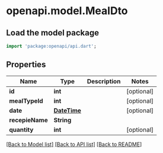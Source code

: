 # openapi.model.MealDto

## Load the model package
```dart
import 'package:openapi/api.dart';
```

## Properties
Name | Type | Description | Notes
------------ | ------------- | ------------- | -------------
**id** | **int** |  | [optional] 
**mealTypeId** | **int** |  | [optional] 
**date** | [**DateTime**](DateTime.md) |  | [optional] 
**recepieName** | **String** |  | 
**quantity** | **int** |  | [optional] 

[[Back to Model list]](../README.md#documentation-for-models) [[Back to API list]](../README.md#documentation-for-api-endpoints) [[Back to README]](../README.md)


